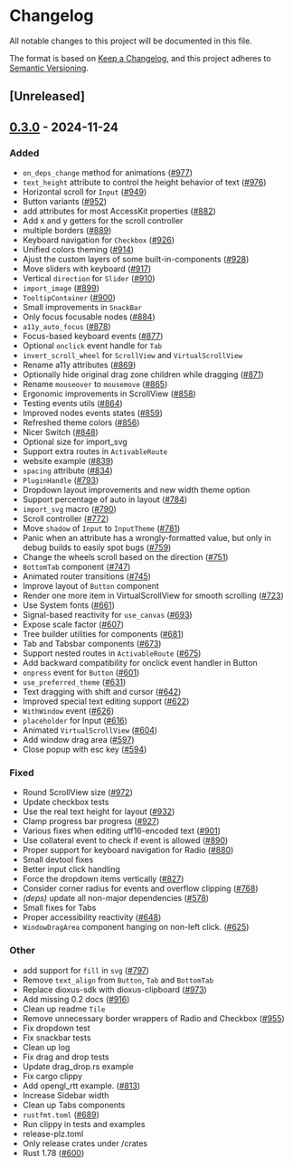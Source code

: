 # Changelog

All notable changes to this project will be documented in this file.

The format is based on [Keep a Changelog](https://keepachangelog.com/en/1.0.0/),
and this project adheres to [Semantic Versioning](https://semver.org/spec/v2.0.0.html).

## [Unreleased]

## [0.3.0](https://github.com/marc2332/freya/compare/freya-components-v0.2.1...freya-components-v0.3.0) - 2024-11-24

### Added

- `on_deps_change` method for animations ([#977](https://github.com/marc2332/freya/pull/977))
- `text_height` attribute to control the height behavior of text ([#976](https://github.com/marc2332/freya/pull/976))
- Horizontal scroll for `Input` ([#949](https://github.com/marc2332/freya/pull/949))
- Button variants ([#952](https://github.com/marc2332/freya/pull/952))
- add attributes for most AccessKit properties ([#882](https://github.com/marc2332/freya/pull/882))
- Add x and y getters for the scroll controller
- multiple borders ([#889](https://github.com/marc2332/freya/pull/889))
- Keyboard navigation for `Checkbox` ([#926](https://github.com/marc2332/freya/pull/926))
- Unified colors theming ([#914](https://github.com/marc2332/freya/pull/914))
- Ajust the custom layers of some built-in-components ([#928](https://github.com/marc2332/freya/pull/928))
- Move sliders with keyboard ([#917](https://github.com/marc2332/freya/pull/917))
- Vertical `direction` for `Slider` ([#910](https://github.com/marc2332/freya/pull/910))
- `import_image` ([#899](https://github.com/marc2332/freya/pull/899))
- `TooltipContainer` ([#900](https://github.com/marc2332/freya/pull/900))
- Small improvements in `SnackBar`
- Only focus focusable nodes ([#884](https://github.com/marc2332/freya/pull/884))
- `a11y_auto_focus` ([#878](https://github.com/marc2332/freya/pull/878))
- Focus-based keyboard events ([#877](https://github.com/marc2332/freya/pull/877))
- Optional `onclick` event handle for `Tab`
- `invert_scroll_wheel` for `ScrollView` and `VirtualScrollView`
- Rename a11y attributes ([#869](https://github.com/marc2332/freya/pull/869))
- Optionally hide original drag zone children while dragging ([#871](https://github.com/marc2332/freya/pull/871))
- Rename `mouseover` to `mousemove` ([#865](https://github.com/marc2332/freya/pull/865))
- Ergonomic improvements in ScrollView ([#858](https://github.com/marc2332/freya/pull/858))
- Testing events utils ([#864](https://github.com/marc2332/freya/pull/864))
- Improved nodes events states ([#859](https://github.com/marc2332/freya/pull/859))
- Refreshed theme colors ([#856](https://github.com/marc2332/freya/pull/856))
- Nicer Switch ([#848](https://github.com/marc2332/freya/pull/848))
- Optional size for import_svg
- Support extra routes in `ActivableRoute`
- website example ([#839](https://github.com/marc2332/freya/pull/839))
- `spacing` attribute ([#834](https://github.com/marc2332/freya/pull/834))
- `PluginHandle` ([#793](https://github.com/marc2332/freya/pull/793))
- Dropdown layout improvements and new width theme option
- Support percentage of auto in layout ([#784](https://github.com/marc2332/freya/pull/784))
- `import_svg` macro ([#790](https://github.com/marc2332/freya/pull/790))
- Scroll controller ([#772](https://github.com/marc2332/freya/pull/772))
- Move `shadow` of `Input` to `InputTheme` ([#781](https://github.com/marc2332/freya/pull/781))
- Panic when an attribute has a wrongly-formatted value, but only in debug builds to easily spot bugs ([#759](https://github.com/marc2332/freya/pull/759))
- Change the wheels scroll based on the direction ([#751](https://github.com/marc2332/freya/pull/751))
- `BottomTab` component ([#747](https://github.com/marc2332/freya/pull/747))
- Animated router transitions ([#745](https://github.com/marc2332/freya/pull/745))
- Improve layout of `Button` component
- Render one more item in VirtualScrollView for smooth scrolling ([#723](https://github.com/marc2332/freya/pull/723))
- Use System fonts ([#661](https://github.com/marc2332/freya/pull/661))
- Signal-based reactivity for `use_canvas` ([#693](https://github.com/marc2332/freya/pull/693))
- Expose scale factor ([#607](https://github.com/marc2332/freya/pull/607))
- Tree builder utilities for components ([#681](https://github.com/marc2332/freya/pull/681))
- Tab and Tabsbar components ([#673](https://github.com/marc2332/freya/pull/673))
- Support nested routes in `ActivableRoute` ([#675](https://github.com/marc2332/freya/pull/675))
- Add backward compatibility for onclick event handler in Button
- `onpress` event for `Button` ([#601](https://github.com/marc2332/freya/pull/601))
- `use_preferred_theme` ([#631](https://github.com/marc2332/freya/pull/631))
- Text dragging with shift and cursor ([#642](https://github.com/marc2332/freya/pull/642))
- Improved special text editing support ([#622](https://github.com/marc2332/freya/pull/622))
- `WithWindow` event ([#626](https://github.com/marc2332/freya/pull/626))
- `placeholder` for Input ([#616](https://github.com/marc2332/freya/pull/616))
- Animated `VirtualScrollView` ([#604](https://github.com/marc2332/freya/pull/604))
- Add window drag area ([#597](https://github.com/marc2332/freya/pull/597))
- Close popup with esc key ([#594](https://github.com/marc2332/freya/pull/594))

### Fixed

- Round ScrollView size ([#972](https://github.com/marc2332/freya/pull/972))
- Update checkbox tests
- Use the real text height for layout ([#932](https://github.com/marc2332/freya/pull/932))
- Clamp progress bar progress ([#927](https://github.com/marc2332/freya/pull/927))
- Various fixes when editing utf16-encoded text ([#901](https://github.com/marc2332/freya/pull/901))
- Use collateral event to check if event is allowed ([#890](https://github.com/marc2332/freya/pull/890))
- Proper support for keyboard navigation for Radio ([#880](https://github.com/marc2332/freya/pull/880))
- Small devtool fixes
- Better input click handling
- Force the dropdown items vertically ([#827](https://github.com/marc2332/freya/pull/827))
- Consider corner radius for events and overflow clipping ([#768](https://github.com/marc2332/freya/pull/768))
- *(deps)* update all non-major dependencies ([#578](https://github.com/marc2332/freya/pull/578))
- Small fixes for Tabs
- Proper accessibility reactivity ([#648](https://github.com/marc2332/freya/pull/648))
- `WindowDragArea` component hanging on non-left click. ([#625](https://github.com/marc2332/freya/pull/625))

### Other

- add support for `fill` in `svg` ([#797](https://github.com/marc2332/freya/pull/797))
- Remove `text_align` from `Button`, `Tab` and `BottomTab`
- Replace dioxus-sdk with dioxus-clipboard ([#973](https://github.com/marc2332/freya/pull/973))
- Add missing 0.2 docs ([#916](https://github.com/marc2332/freya/pull/916))
- Clean up readme `Tile`
- Remove unnecessary border wrappers of Radio and Checkbox ([#955](https://github.com/marc2332/freya/pull/955))
- Fix dropdown test
- Fix snackbar tests
- Clean up log
- Fix drag and drop tests
- Update drag_drop.rs example
- Fix cargo clippy
- Add opengl_rtt example. ([#813](https://github.com/marc2332/freya/pull/813))
- Increase Sidebar width
- Clean up Tabs components
- `rustfmt.toml` ([#689](https://github.com/marc2332/freya/pull/689))
- Run clippy in tests and examples
- release-plz.toml
- Only release crates under /crates
- Rust 1.78 ([#600](https://github.com/marc2332/freya/pull/600))
